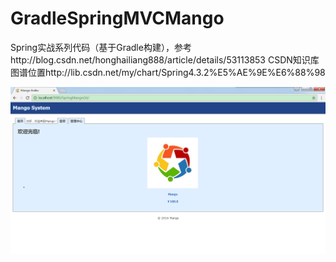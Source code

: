 # GradleSpringMVCMango
Spring实战系列代码（基于Gradle构建），参考http://blog.csdn.net/honghailiang888/article/details/53113853
CSDN知识库图谱位置http://lib.csdn.net/my/chart/Spring4.3.2%E5%AE%9E%E6%88%98

<img src="index.png" />
